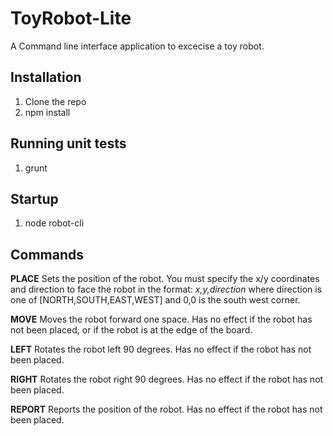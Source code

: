 # ToyRobot-Lite
A Command line interface application to excecise a toy robot.

Installation
------------
1. Clone the repo
2. npm install

Running unit tests
------------------
1. grunt

Startup
-------
1. node robot-cli

Commands
--------
**PLACE**
Sets the position of the robot. You must specify the x/y coordinates and direction to face the robot in the format: _x,y,direction_ where direction is one of [NORTH,SOUTH,EAST,WEST] and 0,0 is the south west corner.

**MOVE**
Moves the robot forward one space. Has no effect if the robot has not been placed, or if the robot is at the edge of the board.

**LEFT**
Rotates the robot left 90 degrees. Has no effect if the robot has not been placed.

**RIGHT**
Rotates the robot right 90 degrees. Has no effect if the robot has not been placed.

**REPORT**
Reports the position of the robot. Has no effect if the robot has not been placed.

